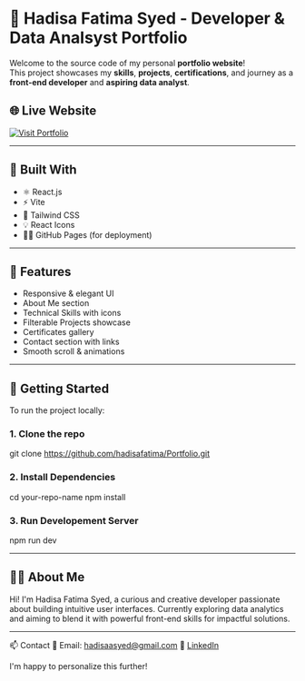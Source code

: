 # 💼 Hadisa Fatima Syed - Developer & Data Analsyst Portfolio

Welcome to the source code of my personal **portfolio website**!  
This project showcases my **skills**, **projects**, **certifications**, and journey as a **front-end developer** and **aspiring data analyst**.

## 🌐 Live Website

<p>
  <a href="https://hadisafatima.github.io/Portfolio/" target="_blank">
    <img src="https://img.shields.io/badge/🚀 Visit%20Portfolio-000000?style=for-the-badge&logo=github&logoColor=white" alt="Visit Portfolio" />
  </a>
</p>


---

## 🚀 Built With

- ⚛️ React.js
- ⚡ Vite
- 🎨 Tailwind CSS
- 💡 React Icons
- 🧑‍💻 GitHub Pages (for deployment)

---

## 📸 Features

- Responsive & elegant UI
- About Me section
- Technical Skills with icons
- Filterable Projects showcase
- Certificates gallery
- Contact section with links
- Smooth scroll & animations


---

## 🔧 Getting Started

To run the project locally:

### 1. Clone the repo
git clone https://github.com/hadisafatima/Portfolio.git

### 2. Install Dependencies
cd your-repo-name
npm install

### 3. Run Developement Server
npm run dev

---

## 🙋‍♀️ About Me

Hi! I'm Hadisa Fatima Syed, a curious and creative developer passionate about building intuitive user interfaces.
Currently exploring data analytics and aiming to blend it with powerful front-end skills for impactful solutions.

---

📫 Contact
📧 Email: hadisaasyed@gmail.com
💼 [LinkedIn](https://www.linkedin.com/in/hadisa-fatima-syed-85537a266/)


I'm happy to personalize this further!
